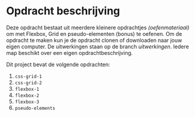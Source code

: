 # Opdracht beschrijving

Deze opdracht bestaat uit meerdere kleinere opdrachtjes _(oefenmateriaal)_ om met Flexbox, Grid en pseudo-elementen (bonus) te oefenen. Om de opdracht te maken kun je de opdracht clonen of downloaden naar jouw eigen computer. De uitwerkingen staan op de branch _uitwerkingen_. Iedere map beschikt over een eigen opdrachtbeschrijving.

Dit project bevat de volgende opdrachten:

1. `css-grid-1`
2. `css-grid-2`
3. `flexbox-1`
4. `flexbox-2`
5. `flexbox-3`
6. `pseudo-elements`